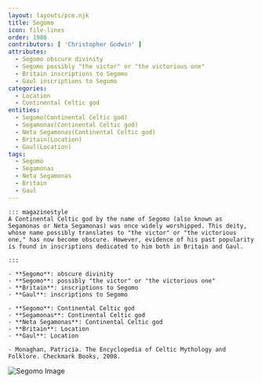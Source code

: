 ```yaml
---
layout: layouts/pce.njk
title: Segomo
icon: file-lines
order: 1988
contributors: [ 'Christopher Godwin' ]
attributes:
  - Segomo obscure divinity
  - Segomo possibly "the victor" or "the victorious one"
  - Britain inscriptions to Segomo
  - Gaul inscriptions to Segomo
categories:
  - Location
  - Continental Celtic god
entities:
  - Segomo(Continental Celtic god)
  - Segamonas(Continental Celtic god)
  - Neta Segamonas(Continental Celtic god)
  - Britain(Location)
  - Gaul(Location)
tags:
  - Segomo
  - Segamonas
  - Neta Segamonas
  - Britain
  - Gaul
---
```

``` tab [group1:Info]
::: magazinestyle
A Continental Celtic god by the name of Segomo (also known as Segamonas or Neta Segamonas) was once widely worshipped. This deity, whose name possibly translates to "the victor" or "the victorious one," has now become obscure. However, evidence of his past popularity is found in inscriptions dedicated to him both in Britain and Gaul.

:::
```
``` tab [group1:Attributes]
- **Segomo**: obscure divinity
- **Segomo**: possibly "the victor" or "the victorious one"
- **Britain**: inscriptions to Segomo
- **Gaul**: inscriptions to Segomo
```
``` tab [group1:Entities]
- **Segomo**: Continental Celtic god
- **Segamonas**: Continental Celtic god
- **Neta Segamonas**: Continental Celtic god
- **Britain**: Location
- **Gaul**: Location
```
``` tab [group1:Sources]
- Monaghan, Patricia. The Encyclopedia of Celtic Mythology and Folklore. Checkmark Books, 2008.
```
![Segomo Image]([None])
